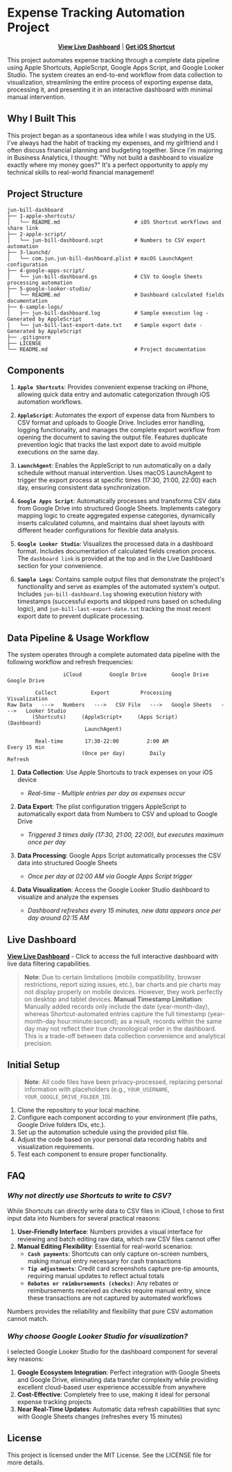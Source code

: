 # Expense Tracking Automation Project

<div align="center">

**[View Live Dashboard](https://lookerstudio.google.com/reporting/6f470c98-84ab-4fd8-844c-f397e2b9bd34)**  |  **[Get iOS Shortcut](https://www.icloud.com/shortcuts/f52226ed155343fbbc8cd8d846a51c7a)**

</div>

This project automates expense tracking through a complete data pipeline using Apple Shortcuts, AppleScript, Google Apps Script, and Google Looker Studio. The system creates an end-to-end workflow from data collection to visualization, streamlining the entire process of exporting expense data, processing it, and presenting it in an interactive dashboard with minimal manual intervention.

## Why I Built This

This project began as a spontaneous idea while I was studying in the US. I've always had the habit of tracking my expenses, and my girlfriend and I often discuss financial planning and budgeting together. Since I'm majoring in Business Analytics, I thought: "Why not build a dashboard to visualize exactly where my money goes?" It's a perfect opportunity to apply my technical skills to real-world financial management!

## Project Structure

```
jun-bill-dashboard
├── 1-apple-shortcuts/                   
│   └── README.md                        # iOS Shortcut workflows and share link
├── 2-apple-script/
│   └── jun-bill-dashboard.scpt          # Numbers to CSV export automation
├── 3-launchd/
│   └── com.jun.jun-bill-dashboard.plist # macOS LaunchAgent configuration
├── 4-google-apps-script/
│   └── jun-bill-dashboard.gs            # CSV to Google Sheets processing automation
├── 5-google-looker-studio/
│   └── README.md                        # Dashboard calculated fields documentation
├── 6-sample-logs/
│   ├── jun-bill-dashboard.log           # Sample execution log - Generated by AppleScript
│   └── jun-bill-last-export-date.txt    # Sample export date - Generated by AppleScript
├── .gitignore                           
├── LICENSE                              
└── README.md                            # Project documentation
```

## Components

1. **`Apple Shortcuts`**: Provides convenient expense tracking on iPhone, allowing quick data entry and automatic categorization through iOS automation workflows.

2. **`AppleScript`**: Automates the export of expense data from Numbers to CSV format and uploads to Google Drive. Includes error handling, logging functionality, and manages the complete export workflow from opening the document to saving the output file. Features duplicate prevention logic that tracks the last export date to avoid multiple executions on the same day.

3. **`LaunchAgent`**: Enables the AppleScript to run automatically on a daily schedule without manual intervention. Uses macOS LaunchAgent to trigger the export process at specific times (17:30, 21:00, 22:00) each day, ensuring consistent data synchronization.

4. **`Google Apps Script`**: Automatically processes and transforms CSV data from Google Drive into structured Google Sheets. Implements category mapping logic to create aggregated expense categories, dynamically inserts calculated columns, and maintains dual sheet layouts with different header configurations for flexible data analysis.

5. **`Google Looker Studio`**: Visualizes the processed data in a dashboard format. Includes documentation of calculated fields creation process. The `dashboard link` is provided at the top and in the Live Dashboard section for your convenience.

6. **`Sample Logs`**: Contains sample output files that demonstrate the project's functionality and serve as examples of the automated system's output. Includes `jun-bill-dashboard.log` showing execution history with timestamps (successful exports and skipped runs based on scheduling logic), and `jun-bill-last-export-date.txt` tracking the most recent export date to prevent duplicate processing.

## Data Pipeline & Usage Workflow

The system operates through a complete automated data pipeline with the following workflow and refresh frequencies:


```
                  iCloud         Google Drive        Google Drive           Google Drive

         Collect           Export          Processing            Visualization
Raw Data   --->   Numbers   --->   CSV File   --->   Google Sheets   --->   Looker Studio
        (Shortcuts)     (AppleScript+     (Apps Script)                      (Dashboard)
                         LaunchAgent)

         Real-time       17:30-22:00         2:00 AM              Every 15 min
                        (Once per day)        Daily                 Refresh
```

1. **Data Collection**: Use Apple Shortcuts to track expenses on your iOS device
    - *Real-time - Multiple entries per day as expenses occur*

2. **Data Export**: The plist configuration triggers AppleScript to automatically export data from Numbers to CSV and upload to Google Drive
    - *Triggered 3 times daily (17:30, 21:00, 22:00), but executes maximum once per day*

3. **Data Processing**: Google Apps Script automatically processes the CSV data into structured Google Sheets
    - *Once per day at 02:00 AM via Google Apps Script trigger*

4. **Data Visualization**: Access the Google Looker Studio dashboard to visualize and analyze the expenses
    - *Dashboard refreshes every 15 minutes, new data appears once per day around 02:15 AM*

## **Live Dashboard**

**[View Live Dashboard](https://lookerstudio.google.com/reporting/6f470c98-84ab-4fd8-844c-f397e2b9bd34)** - Click to access the full interactive dashboard with live data filtering capabilities.

> **Note**: Due to certain limitations (mobile compatibility, browser restrictions, report sizing issues, etc.), bar charts and pie charts may not display properly on mobile devices. However, they work perfectly on desktop and tablet devices.
> **Manual Timestamp Limitation**: Manually added records only include the date (year-month-day), whereas Shortcut-automated entries capture the full timestamp (year-month-day hour:minute:second); as a result, records within the same day may not reflect their true chronological order in the dashboard. This is a trade-off between data collection convenience and analytical precision.

## Initial Setup

> **Note**: All code files have been privacy-processed, replacing personal information with placeholders (e.g., `YOUR_USERNAME`, `YOUR_GOOGLE_DRIVE_FOLDER_ID`).

1. Clone the repository to your local machine.
2. Configure each component according to your environment (file paths, Google Drive folders IDs, etc.).
3. Set up the automation schedule using the provided plist file.
4. Adjust the code based on your personal data recording habits and visualization requirements.
5. Test each component to ensure proper functionality.

## FAQ

### ***Why not directly use Shortcuts to write to CSV?***

While Shortcuts can directly write data to CSV files in iCloud, I chose to first input data into Numbers for several practical reasons:

1. **User-Friendly Interface**: Numbers provides a visual interface for reviewing and batch editing raw data, which raw CSV files cannot offer
2. **Manual Editing Flexibility**: Essential for real-world scenarios:
      - **`Cash payments`**: Shortcuts can only capture on-screen numbers, making manual entry necessary for cash transactions
      - **`Tip adjustments`**: Credit card screenshots capture pre-tip amounts, requiring manual updates to reflect actual totals
      - **`Rebates or reimbursements (checks)`**: Any rebates or reimbursements received as checks require manual entry, since these transactions are not captured by automated workflows

Numbers provides the reliability and flexibility that pure CSV automation cannot match.

### ***Why choose Google Looker Studio for visualization?***

I selected Google Looker Studio for the dashboard component for several key reasons:

1. **Google Ecosystem Integration**: Perfect integration with Google Sheets and Google Drive, eliminating data transfer complexity while providing excellent cloud-based user experience accessible from anywhere
2. **Cost-Effective**: Completely free to use, making it ideal for personal expense tracking projects
3. **Near Real-Time Updates**: Automatic data refresh capabilities that sync with Google Sheets changes (refreshes every 15 minutes)

## License

This project is licensed under the MIT License. See the LICENSE file for more details.